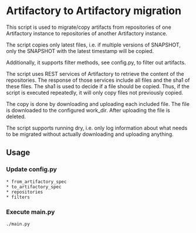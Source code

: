 # Artifactory to Artifactory migration

This script is used to migrate/copy artifacts from repositories of one Artifactory instance to repositories of another
Artifactory instance.

The script copies only latest files, i.e. if multiple versions of SNAPSHOT, only the SNAPSHOT with the latest timestamp
will be copied.

Additionally, it supports filter methods, see config.py, to filter out artifacts.

The script uses REST services of Artifactory to retrieve the content of the repositories. The response of those services
include all files and the sha1 of these files. The sha1 is used to decide if a file should be copied. Thus, if the
script is executed repeatedly, it will only copy files not previously copied.

The copy is done by downloading and uploading each included file. The file is downloaded to the configured work_dir.
After uploading the file is deleted.

The script supports running dry, i.e. only log information about what needs to be migrated without actually downloading
and uploading anything.

## Usage

### Update config.py

    * from_artifactory_spec
    * to_artifactory_spec
    * repositories
    * filters

### Execute main.py

    ./main.py

